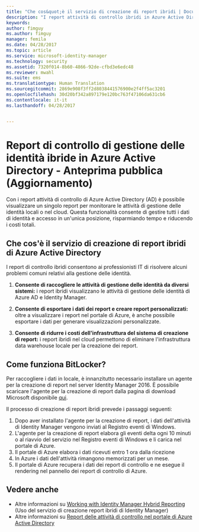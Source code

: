 ```yaml
---
title: "Che cos&quot;è il servizio di creazione di report ibridi | Documentazione Microsoft"
description: "I report attività di controllo ibridi in Azure Active Directory consentono di visualizzare gli eventi controllati del cloud e locali."
keywords: 
author: fimguy
ms.author: fimguy
manager: femila
ms.date: 04/28/2017
ms.topic: article
ms.service: microsoft-identity-manager
ms.technology: security
ms.assetid: 7320f014-8b60-4866-92de-cfbd3e6edc48
ms.reviewer: mwahl
ms.suite: ems
ms.translationtype: Human Translation
ms.sourcegitcommit: 2869e908f3ff2d8038441576900e2f4ff5ac3201
ms.openlocfilehash: 30d20bf342a897179e120bc763f47106da631cb6
ms.contentlocale: it-it
ms.lasthandoff: 04/28/2017


---
```


# <a name="hybrid-identity-management-audit-reports-in-azure-active-directory---public-previewrefresh"></a>Report di controllo di gestione delle identità ibride in Azure Active Directory - Anteprima pubblica (Aggiornamento)
Con i report attività di controllo di Azure Active Directory (AD) è possibile visualizzare un singolo report per monitorare le attività di gestione delle identità locali o nel cloud. Questa funzionalità consente di gestire tutti i dati di identità e accesso in un'unica posizione, risparmiando tempo e riducendo i costi totali.

## <a name="what-is-azure-active-directory-hybrid-reporting"></a>Che cos'è il servizio di creazione di report ibridi di Azure Active Directory
I report di controllo ibridi consentono ai professionisti IT di risolvere alcuni problemi comuni relativi alla gestione delle identità.

1. **Consente di raccogliere le attività di gestione delle identità da diversi sistemi:** i report ibridi visualizzano le attività di gestione delle identità di Azure AD e Identity Manager.

2. **Consente di esportare i dati dei report e creare report personalizzati:** oltre a visualizzare i report nel portale di Azure, è anche possibile esportare i dati per generare visualizzazioni personalizzate.

3. **Consente di ridurre i costi dell'infrastruttura del sistema di creazione di report:** i report ibridi nel cloud permettono di eliminare l'infrastruttura data warehouse locale per la creazione dei report.

## <a name="how-does-it-work"></a>Come funziona BitLocker?

Per raccogliere i dati in locale, è innanzitutto necessario installare un agente per la creazione di report nel server Identity Manager 2016. È possibile scaricare l'agente per la creazione di report dalla pagina di download Microsoft disponibile [qui](https://www.microsoft.com/en-us/download/details.aspx?id=55112).

Il processo di creazione di report ibridi prevede i passaggi seguenti:
1. Dopo aver installato l'agente per la creazione di report, i dati dell'attività di Identity Manager vengono inviati al Registro eventi di Windows.
2. L'agente per la creazione di report elabora gli eventi delta ogni 10 minuti o al riavvio del servizio nel Registro eventi di Windows e li carica nel portale di Azure.
3. Il portale di Azure elabora i dati ricevuti entro 1 ora dalla ricezione
4. In Azure i dati dell'attività rimangono memorizzati per un mese.
5. Il portale di Azure recupera i dati dei report di controllo e ne esegue il rendering nel pannello dei report di controllo di Azure.

## <a name="see-also"></a>Vedere anche
- Altre informazioni su [Working with Identity Manager Hybrid Reporting](/microsoft-identity-manager/deploy-use/working-with-identity-manager-hybrid-reporting) (Uso del servizio di creazione report ibridi di Identity Manager)
- Altre informazioni su [Report delle attività di controllo nel portale di Azure Active Directory](https://docs.microsoft.com/en-us/azure/active-directory/active-directory-reporting-activity-audit-logs)
